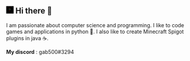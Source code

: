 ## <img src="/avatar.jpg" alt="avatar" style="height: 20px; width: 20px;"/> Hi there 👋
I am passionate about computer science and programming. I like to code games and applications in python 🐍. I also like to create Minecraft Spigot plugins in java ☕️.

**My discord** : gab500#3294

<!--
**gab4000/gab4000** is a ✨ _special_ ✨ repository because its `README.md` (this file) appears on your GitHub profile.

Here are some ideas to get you started:

- 🔭 I’m currently working on ...
- 🌱 I’m currently learning ...
- 👯 I’m looking to collaborate on ...
- 🤔 I’m looking for help with ...
- 💬 Ask me about ...
- 📫 How to reach me: ...
- 😄 Pronouns: ...
- ⚡ Fun fact: ...
-->
